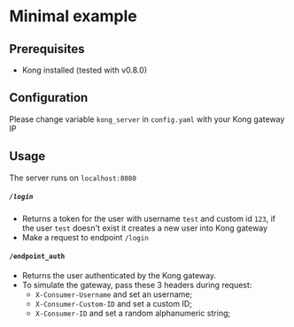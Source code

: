 # Minimal example

## Prerequisites
- Kong installed (tested with v0.8.0)

## Configuration
Please change variable `kong_server` in `config.yaml` with your Kong gateway IP

## Usage
The server runs on `localhost:8080`

##### `/login`
- Returns a token for the user with username `test` and custom id `123`, if the user `test` doesn't exist it creates a new user into Kong gateway
- Make a request to endpoint `/login`

#### `/endpoint_auth`
- Returns the user authenticated by the Kong gateway.
- To simulate the gateway, pass these 3 headers during request:
    * `X-Consumer-Username` and set an username;
    * `X-Consumer-Custom-ID` and set a custom ID;
    * `X-Consumer-ID` and set a random alphanumeric string;
